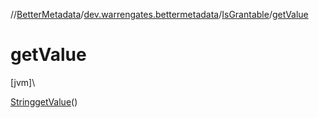 //[BetterMetadata](../../../index.md)/[dev.warrengates.bettermetadata](../index.md)/[IsGrantable](index.md)/[getValue](get-value.md)

# getValue

[jvm]\

[String](https://docs.oracle.com/javase/8/docs/api/java/lang/String.html)[getValue](get-value.md)()
